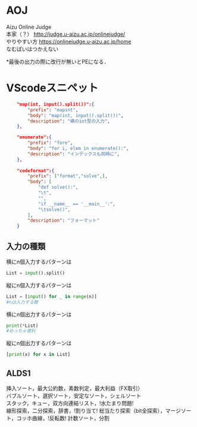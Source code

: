 # AOJ
Aizu Online Judge  
本家（？）
http://judge.u-aizu.ac.jp/onlinejudge/  
やりやすい方
https://onlinejudge.u-aizu.ac.jp/home  
なむぱいはつかえない

*最後の出力の際に改行が無いとPEになる．

# VScodeスニペット
```json
	"map(int, input().split())":{
		"prefix": "mapint",
		"body": "map(int, input().split())",
		"description": "横のint型の入力",
	},

	"enumerate":{
        "prefix": "fore",
        "body": "for i, elem in enumerate():",
        "description": "インデックスも同時に",
	},
	
	"codeformat":{
		"prefix": ["format","solve",],
		"body": [
			"def solve():",
			"\t",
			"",
			"if __name__ == '__main__':",
            "\tsolve()",
        ],
		"description": "フォーマット"
	}
```

## 入力の種類
横にn個入力するパターンは  
```python
List = input().split() 
```

縦にn個入力するパターンは
```python
List = [input() for _ in range(n)]
#nは入力する数
```

横にn個出力するパターンは
```python
print(*List)
#めっちゃ便利
```

縦にn個出力するパターンは
```python
[print(x) for x in List]
```
## ALDS1
挿入ソート，最大公約数，素数判定，最大利益（FX取引）  
バブルソート，選択ソート，安定なソート，シェルソート  
スタック，キュー，双方向連結リスト，!水たまり問題!  
線形探索，二分探索，辞書，!割り当て!
総当たり探索（bit全探索），マージソート，コッホ曲線，!反転数!
計数ソート，分割
